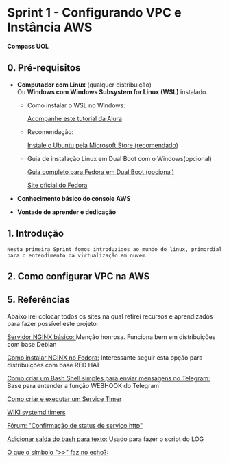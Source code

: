 # Sprint 1 - Configurando VPC e Instância AWS  
**Compass UOL**

## 0. Pré-requisitos

- **Computador com Linux** (qualquer distribuição)  
  Ou **Windows com Windows Subsystem for Linux (WSL)** instalado.

    - Como instalar o WSL no Windows:

        [Acompanhe este tutorial da Alura](https://www.alura.com.br/artigos/wsl-executar-programas-comandos-linux-no-windows?utm_term=&utm_campaign=topo-aon-search-gg-dsa-artigos_conteudos&utm_source=google&utm_medium=cpc&campaign_id=11384329873_164240702375_703853654617&utm_id=11384329873_164240702375_703853654617&hsa_acc=7964138385&hsa_cam=topo-aon-search-gg-dsa-artigos_conteudos&hsa_grp=164240702375&hsa_ad=703853654617&hsa_src=g&hsa_tgt=aud-396128415587:dsa-2276348409543&hsa_kw=&hsa_mt=&hsa_net=google&hsa_ver=3&gad_source=1&gad_campaignid=11384329873&gclid=CjwKCAjwsZPDBhBWEiwADuO6yyGQfTJnF0nhUWCey5rg91xU9ah7KDSnoU6afozjdcvlRnw_r7VJfRoCB4IQAvD_BwE)
    - Recomendação:

        [Instale o Ubuntu pela Microsoft Store (recomendado)](https://apps.microsoft.com/detail/9pdxgncfsczv?ocid=webpdpshare)

    - Guia de instalação Linux em Dual Boot com o Windows(opcional)

        [Guia completo para Fedora em Dual Boot (opcional)](https://discussion.fedoraproject.org/t/guide-fedora-42-workstation-manual-partition-with-without-luks2-encryption-with-windows-11-dual-boot-setup/149123)
    
         [Site oficial do Fedora](https://fedoraproject.org/)

- **Conhecimento básico do console AWS**
- **Vontade de aprender e dedicação**

## 1. Introdução
    Nesta primeira Sprint fomos introduzidos ao mundo do linux, primordial para o entendimento da virtualização em nuvem. 

## 2. Como configurar VPC na AWS 


## 5. Referências

Abaixo irei colocar todos os sites na qual retirei recursos e aprendizados para fazer possível este projeto:

[Servidor NGINX básico: ](https://www.dio.me/articles/servidor-web-nginx-basico) Menção honrosa. Funciona bem em distribuições com base Debian

[Como instalar NGINX no Fedora:](https://www.atlantic.net/dedicated-server-hosting/how-to-install-nginx-web-server-on-fedora/) Interessante seguir esta opção para distribuições com base RED HAT

[Como criar um Bash Shell simples para enviar mensagens no Telegram: ](https://hackernoon.com/how-to-create-a-simple-bash-shell-script-to-send-messages-on-telegram-lcz31bx) Base para entender a função WEBHOOK do Telegram

[Como criar e executar um Service Timer](https://www.certificacaolinux.com.br/systemd-timer-no-linux-mulplexar-terminal-guia-basico/)

[WIKI systemd.timers](https://wiki.archlinux.org/title/Systemd/Timers)

[Fórum: "Confirmação de status de serviço http"](https://pt.stackoverflow.com/questions/342967/confirma%C3%A7%C3%A3o-de-status-de-servi%C3%A7o-site-ou-host)

[Adicionar saída do bash para texto:](https://pt.stackoverflow.com/questions/374965/adicionar-sa%C3%ADda-do-bash-para-texto) Usado para fazer o script do LOG

[O que o símbolo ">>" faz no echo?:](https://askubuntu.com/questions/471767/what-does-echo-with-symbol-do)
